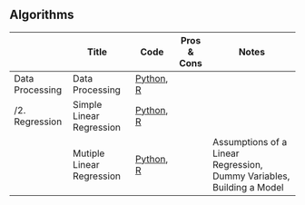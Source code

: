 ## Algorithms

|             |    Title    | Code | Pros & Cons | Notes
|------------- |-------------|----------|----------|----------
|Data Processing  | Data Processing | [Python](https://github.com/JessieLiujy/Leetcode/blob/master/twoSum.ipynb), [R](https://github.com/JessieLiujy/Leetcode/blob/master/twoSum.ipynb)| | 
|/2. Regression  | Simple Linear Regression | [Python](https://github.com/JessieLiujy/Leetcode/blob/master/twoSum.ipynb), [R](https://github.com/JessieLiujy/Leetcode/blob/master/twoSum.ipynb)| 
| | Mutiple Linear Regression | [Python](https://github.com/JessieLiujy/Leetcode/blob/master/twoSum.ipynb), [R](https://github.com/JessieLiujy/Leetcode/blob/master/twoSum.ipynb)| | Assumptions of a Linear Regression, Dummy Variables, Building a Model


